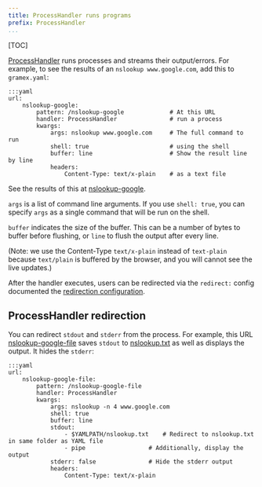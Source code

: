 ```yaml
---
title: ProcessHandler runs programs
prefix: ProcessHandler
...
```


[TOC]

[ProcessHandler][processhandler] runs processes and streams their output/errors. For example, to
see the results of an `nslookup www.google.com`, add this to `gramex.yaml`:

    :::yaml
    url:
        nslookup-google:
            pattern: /nslookup-google             # At this URL
            handler: ProcessHandler               # run a process
            kwargs:
                args: nslookup www.google.com     # The full command to run
                shell: true                       # using the shell
                buffer: line                      # Show the result line by line
                headers:
                    Content-Type: text/x-plain    # as a text file

See the results of this at [nslookup-google](nslookup-google).

`args` is a list of command line arguments. If you use `shell: true`, you can
specify `args` as a single command that will be run on the shell.

`buffer` indicates the size of the buffer. This can be a number of bytes to
buffer before flushing, or `line` to flush the output after every line.

(Note: we use the Content-Type `text/x-plain` instead of `text-plain` because
`text/plain` is buffered by the browser, and you will cannot see the live
updates.)

After the handler executes, users can be redirected via the `redirect:` config
documented the [redirection configuration](../config/#redirection).


## ProcessHandler redirection

You can redirect `stdout` and `stderr` from the process. For example, this URL
[nslookup-google-file](nslookup-google-file) saves `stdout` to
[nslookup.txt](nslookup.txt) as well as displays the output. It hides the
`stderr`:

    :::yaml
    url:
        nslookup-google-file:
            pattern: /nslookup-google-file
            handler: ProcessHandler
            kwargs:
                args: nslookup -n 4 www.google.com
                shell: true
                buffer: line
                stdout:
                    - $YAMLPATH/nslookup.txt    # Redirect to nslookup.txt in same folder as YAML file
                    - pipe                  # Additionally, display the output
                stderr: false               # Hide the stderr output
                headers:
                    Content-Type: text/x-plain

[processhandler]: https://learn.gramener.com/gramex/gramex.handlers.html#gramex.handlers.ProcessHandler
